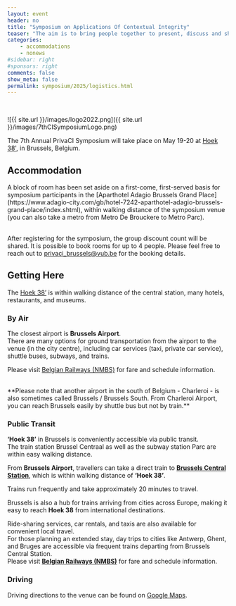 ```yaml
---
layout: event
header: no
title: "Symposium on Applications Of Contextual Integrity"
teaser: "The aim is to bring people together to present, discuss and share ideas based on ongoing and completed projects drawing on CI as their underlying conception of privacy."
categories:
    - accommodations
    - nonews
#sidebar: right
#sponsors: right
comments: false
show_meta: false
permalink: symposium/2025/logistics.html
---
```

<br/>

<style>
.alert{
    position:relative;
    padding:.75rem 1.25rem;
    margin-bottom:1rem;
    border:1px solid transparent;
    border-radius:.25rem
}
.alert-heading{
    color:inherit
}
.alert-link{
    font-weight:700
}
.alert-success {
    color: #155724;
    background-color: #f7f9f7;
    border-color: #c3e6cb;
}

.alert-success hr {
    border-top-color: #b1dfbb
}

.alert-success .alert-link {
    color: #0b2e13
}
.alert-warning{
    color:#856404;
    background-color:#e6e6e6;
    border-color:#ffeeba
}
.alert-warning hr{
    border-top-color:#ffe8a1
}
.alert-warning .alert-link{
    color:#533f03
}

</style>

![{{ site.url }}/images/logo2022.png]({{ site.url }}/images/7thCISymposiumLogo.png)


The 7th Annual PrivaCI Symposium will take place on May 19-20  at [Hoek 38'](https://maps.app.goo.gl/DBAbyVbf2ZD1aMiQ6), in Brussels, Belgium.


## Accommodation
<p>
A block of room has been set aside on a first-come, first-served basis for symposium participants in the [Aparthotel Adagio Brussels Grand Place](https://www.adagio-city.com/gb/hotel-7242-aparthotel-adagio-brussels-grand-place/index.shtml), within walking distance of the symposium venue (you can also take a metro from Metro De Brouckere to Metro Parc). 
 
<br/>After registering for the symposium, the group discount count will be shared. It is possible to book rooms for up to 4 people. Please feel free to reach out to [privaci_brussels@vub.be](privaci_brussels@vub.be) for the booking details.




## Getting Here
The [Hoek 38’](https://maps.app.goo.gl/DBAbyVbf2ZD1aMiQ6) is within walking distance of the central station, many hotels, restaurants, and museums.

### By Air
The closest airport is **Brussels Airport**.  
There are many options for ground transportation from the airport to the venue (in the city centre), including car services (taxi, private car service), shuttle buses, subways, and trains.

Please visit [Belgian Railways (NMBS)](https://www.belgiantrain.be/en) for fare and schedule information.

<br/>
 **Please note that another airport in the south of Belgium - Charleroi - is also sometimes called Brussels / Brussels South. From Charleroi Airport, you can reach Brussels easily by shuttle bus but not by train.**

### Public Transit
**‘Hoek 38’** in Brussels is conveniently accessible via public transit. <br/> 
The train station Brussel Centraal as well as the subway station Parc are within easy walking distance. 


From **Brussels Airport**, travellers can take a direct train to **[Brussels Central Station](https://maps.app.goo.gl/U5JYUzzsQ2zETpCu7)**, which is within walking distance of **‘Hoek 38’**.<br />

Trains run frequently and take approximately 20 minutes to travel.  

Brussels is also a hub for trains arriving from cities across Europe, making it easy to reach **Hoek 38** from international destinations. 

Ride-sharing services, car rentals, and taxis are also available for convenient local travel.  
For those planning an extended stay, day trips to cities like Antwerp, Ghent, and Bruges are accessible via frequent trains departing from Brussels Central Station.  
Please visit **[Belgian Railways (NMBS)](https://www.belgiantrain.be/en)** for fare and schedule information.

### Driving
Driving directions to the venue can be found on [Google Maps](https://www.google.com/maps).
